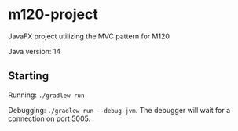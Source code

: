 # m120-project
JavaFX project utilizing the MVC pattern for M120

Java version: 14

## Starting

Running:
`./gradlew run`

Debugging: `./gradlew run --debug-jvm`. The debugger will wait for a connection on port 5005.

